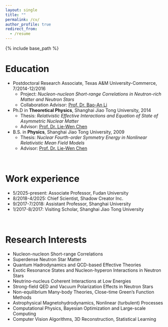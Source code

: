 ```yaml
---
layout: single
title: ""
permalink: /cv/
author_profile: true
redirect_from:
  - /resume
---
```


{% include base_path %}

Education
======
* Postdoctoral Research Associate, Texas A&M University-Commerce, 7/2014-12/2016
  * Project: *Nucleon-nucleon Short-range Correlations in Neutron-rich Matter and Neutron Stars*
  * Collaboration Advisor: [Prof. Dr. Bao-An Li](https://scholar.google.com/citations?user=-0gnvt4AAAAJ&hl=en)
* Ph.D in **Theoretical Physics**, Shanghai Jiao Tong University, 2014
  * Thesis: *Relativistic Effective Interactions and Equation of State of Asymmetric Nuclear Matter*
  * Advisor: [Prof. Dr. Lie-Wen Chen](https://scholar.google.com/citations?user=jKJnZNgAAAAJ&hl=en)
* B.S. in **Physics**, Shanghai Jiao Tong University, 2009
  * Thesis: *Nuclear Fourth-order Symmetry Energy in Nonlinear Relativistic Mean Field Models*
  * Advisor: [Prof. Dr. Lie-Wen Chen](https://scholar.google.com/citations?user=jKJnZNgAAAAJ&hl=en)

<br>

Work experience
======
* 5/2025-present: Associate Professor, Fudan University
* 8/2018-4/2025: Chief Scientist, Shadow Creator Inc.
* 9/2017-7/2018: Assistant Professor, Shanghai University
* 1/2017-8/2017: Visiting Scholar, Shanghai Jiao Tong University

<br>

Research Interests
======
* Nucleon-nucleon Short-range Correlations 
* Superdense Neutron Star Matter
* Quantum Hadrodynamics and QCD-based Effective Theories
* Exotic Resonance States and Nucleon-hyperon Interactions in Neutron Stars
* Neutrino-nucleus Coherent Interactions at Low Energies
* Strong-field QED and Vacuum Polarization Effects in Neutron Stars
* Non-equilibrium Many-body Theories, Close-time Green’s Function Methods
* Astrophysical Magnetohydrodynamics, Nonlinear (turbulent) Processes
* Computational Physics, Bayesian Optimization and Large-scale Computing
* Computer Vision Algorithms, 3D Reconstruction, Statistical Learning


